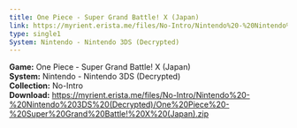```yaml
---
title: One Piece - Super Grand Battle! X (Japan)
link: https://myrient.erista.me/files/No-Intro/Nintendo%20-%20Nintendo%203DS%20(Decrypted)/One%20Piece%20-%20Super%20Grand%20Battle!%20X%20(Japan).zip
type: single1
System: Nintendo - Nintendo 3DS (Decrypted)
---
```

<b>Game:</b> One Piece - Super Grand Battle! X (Japan)<br>
<b>System:</b> Nintendo - Nintendo 3DS (Decrypted)<br>
<b>Collection:</b> No-Intro<br>
<b>Download:</b> https://myrient.erista.me/files/No-Intro/Nintendo%20-%20Nintendo%203DS%20(Decrypted)/One%20Piece%20-%20Super%20Grand%20Battle!%20X%20(Japan).zip